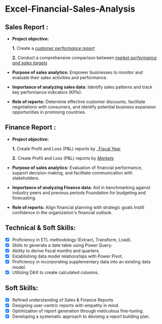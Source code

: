 # Excel-Financial-Sales-Analysis
## Sales Report :


- **Project objective:** 

    **1.** Create a _[customer performance report](https://github.com/Aspiringdataanlayst2/Excel-Financial-Sales-Analysis/blob/main/Sales%20%26%20Financial%20reports.pdf)_ 

    **2.** Conduct a comprehensive comparison between _[market performance and sales targets](https://github.com/Aspiringdataanlayst2/Excel-Financial-Sales-Analysis/blob/main/Sales%20%26%20Financial%20reports.pdf)_

- **Purpose of sales analytics:** Empower businesses to monitor and evaluate their sales activities and performance.

- **Importance of analyzing sales data:** Identify sales patterns and track key performance indicators (KPIs).

- **Role of reports:** Determine effective customer discounts, facilitate negotiations with consumers, and identify potential business expansion opportunities in promising countries.


## Finance Report :

- **Project objective:** 

    **1.** Create Profit and Loss (P&L) reports by _[Fiscal Year](https://github.com/Aspiringdataanlayst2/Excel-Financial-Sales-Analysis/blob/main/Sales%20%26%20Financial%20reports.pdf)

   **2.** Create Profit and Loss (P&L) reports by _[Markets](https://github.com/Aspiringdataanlayst2/Excel-Financial-Sales-Analysis/blob/main/Sales%20%26%20Financial%20reports.pdf)_

- **Purpose of sales analytics:** Evaluation of financial performance, support decision-making, and facilitate communication with stakeholders.

- **Importance of analyzing Finance data:** Aid in benchmarking against industry peers and previous periods Foundation for budgeting and forecasting.

- **Role of reports:** Align financial planning with strategic goals Instill confidence in the organization's financial outlook.


## Technical & Soft Skills:
- [x]	Proficiency in ETL methodology (Extract, Transform, Load).
- [x]	Skills to generate a date table using Power Query.
- [x]	Ability to derive fiscal months and quarters.
- [x]	Establishing data model relationships with Power Pivot.
- [x]	Proficiency in incorporating supplementary data into an existing data model.
- [x]	Utilizing DAX to create calculated columns.

## Soft Skills:
- [x]	Refined understanding of Sales & Finance Reports
- [x]	Designing user-centric reports with empathy in mind.
- [x]	Optimization of report generation through meticulous fine-tuning.
- [x]	Developing a systematic approach to devising a report building plan.
